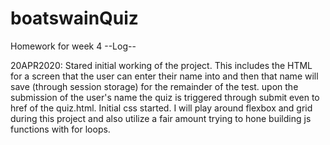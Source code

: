 # boatswainQuiz
Homework for week 4 
--Log--

20APR2020:
    Stared initial working of the project. This includes the HTML for a screen that the user can enter their name into and then that name will save (through session storage) for the remainder of the test. upon the submission of the user's name the quiz is triggered through submit even to href of the quiz.html. Initial css started. I will play around flexbox and grid during this project and also utilize a fair amount trying to hone building js functions with for loops. 